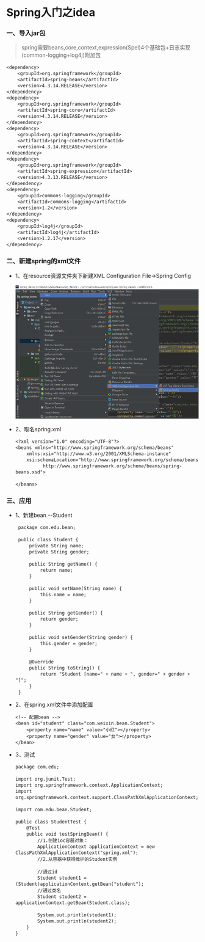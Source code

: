 # Spring入门之idea

### 一、导入jar包

>spring需要beans,core,context,expression(Spel)4个基础包+日志实现(common-logging+log4j)附加包

    <dependency>
        <groupId>org.springframework</groupId>
        <artifactId>spring-beans</artifactId>
        <version>4.3.14.RELEASE</version>
    </dependency>
    <dependency>
        <groupId>org.springframework</groupId>
        <artifactId>spring-core</artifactId>
        <version>4.3.14.RELEASE</version>
    </dependency>
    <dependency>
        <groupId>org.springframework</groupId>
        <artifactId>spring-context</artifactId>
        <version>4.3.14.RELEASE</version>
    </dependency>
    <dependency>
        <groupId>org.springframework</groupId>
        <artifactId>spring-expression</artifactId>
        <version>4.3.13.RELEASE</version>
    </dependency>
    <dependency>
        <groupId>commons-logging</groupId>
        <artifactId>commons-logging</artifactId>
        <version>1.2</version>
    </dependency>
    <dependency>
        <groupId>log4j</groupId>
        <artifactId>log4j</artifactId>
        <version>1.2.17</version>
    </dependency>

### 二、新建spring的xml文件

* 1、在resource资源文件夹下新建XML Configuration File->Spring Config

     <div align="center"><img src="./img/idea创建spring.png"/></div>

* 2、取名spring.xml

      <?xml version="1.0" encoding="UTF-8"?>
      <beans xmlns="http://www.springframework.org/schema/beans"
          xmlns:xsi="http://www.w3.org/2001/XMLSchema-instance"
          xsi:schemaLocation="http://www.springframework.org/schema/beans 
                http://www.springframework.org/schema/beans/spring-beans.xsd">

      </beans>

### 三、应用

* 1、新建bean --Student 

       package com.edu.bean;

       public class Student {
           private String name;
           private String gender;

           public String getName() {
               return name;
           }

           public void setName(String name) {
               this.name = name;
           }

           public String getGender() {
               return gender;
           }

           public void setGender(String gender) {
               this.gender = gender;
           }

           @Override
           public String toString() {
               return "Student [name=" + name + ", gender=" + gender + "]";
           }
       }     

* 2、在spring.xml文件中添加配置


      <!-- 配置bean -->
      <bean id="student" class="com.weixin.bean.Student">
          <property name="name" value="小红"></property>
          <property name="gender" value="女"></property>
      </bean>


* 3、测试

      package com.edu;

      import org.junit.Test;
      import org.springframework.context.ApplicationContext;
      import org.springframework.context.support.ClassPathXmlApplicationContext;

      import com.edu.bean.Student;

      public class StudentTest {
          @Test
          public void testSpringBean() {
              //1.创建ioc容器对象：
              ApplicationContext applicationContext = new ClassPathXmlApplicationContext("spring.xml");
              //2.从容器中获得维护的Student实例

              //通过id
              Student student1 = (Student)applicationContext.getBean("student");
              //通过类名
              Student student2 = applicationContext.getBean(Student.class);

              System.out.println(student1);
              System.out.println(student2);
          }
      }






















